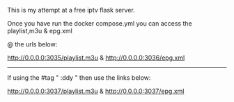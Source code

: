 This is my attempt at a free iptv flask server.

Once you have run the docker compose.yml
you can access the playlist,m3u & epg.xml 

@ the urls below:

http://0.0.0.0:3035/playlist.m3u 
& 
http://0.0.0.0:3036/epg.xml

____________________________________________________

If using the #tag " :ddy " then use the links below:

http://0.0.0.0:3037/playlist.m3u 
& 
http://0.0.0.0:3037/epg.xml

